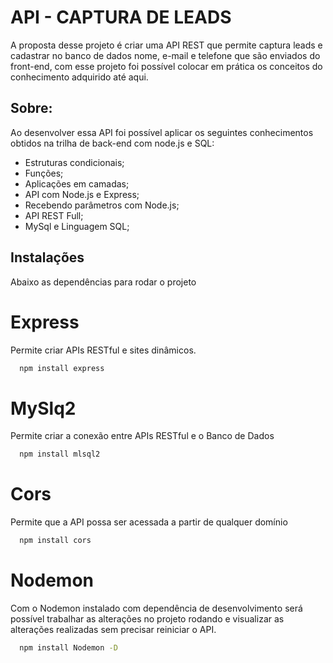 
# API - CAPTURA DE LEADS

A proposta desse projeto é criar uma API REST que permite captura leads e cadastrar no banco de dados nome, e-mail e telefone que são enviados do front-end, com esse projeto foi possível colocar em prática os conceitos do conhecimento adquirido até aqui.

## Sobre:

Ao desenvolver essa API foi possível aplicar os seguintes conhecimentos obtidos na trilha de back-end com node.js e SQL:

- Estruturas condicionais;
- Funções;
- Aplicações em camadas;
- API com Node.js e Express;
- Recebendo parâmetros com Node.js;
- API REST Full;
- MySql e Linguagem SQL;

## Instalações

Abaixo as dependências para rodar o projeto

# Express

Permite criar APIs RESTful e sites dinâmicos.

```bash
  npm install express
```

# MySlq2

Permite criar a conexão entre APIs RESTful e o Banco de Dados

```bash
  npm install mlsql2
```

# Cors

Permite que a API possa ser acessada a partir de qualquer domínio

```bash
  npm install cors
```

# Nodemon

Com o Nodemon instalado com dependência de desenvolvimento será possível trabalhar as alterações no projeto rodando e visualizar as alterações realizadas sem precisar reiniciar o API.

```bash
  npm install Nodemon -D
```
